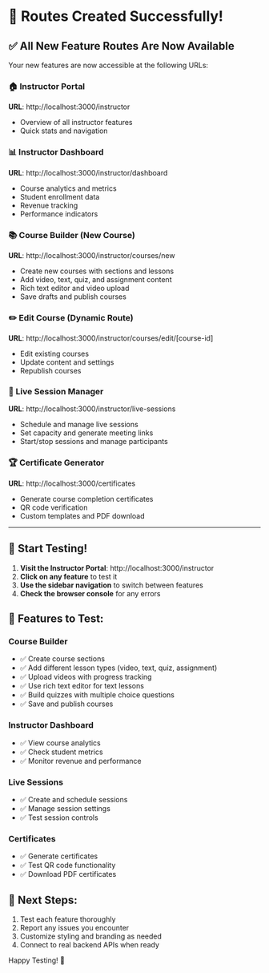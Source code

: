 # 🎉 Routes Created Successfully!

## ✅ All New Feature Routes Are Now Available

Your new features are now accessible at the following URLs:

### 🏠 Instructor Portal
**URL**: http://localhost:3000/instructor
- Overview of all instructor features
- Quick stats and navigation

### 📊 Instructor Dashboard  
**URL**: http://localhost:3000/instructor/dashboard
- Course analytics and metrics
- Student enrollment data  
- Revenue tracking
- Performance indicators

### 📚 Course Builder (New Course)
**URL**: http://localhost:3000/instructor/courses/new
- Create new courses with sections and lessons
- Add video, text, quiz, and assignment content
- Rich text editor and video upload
- Save drafts and publish courses

### ✏️ Edit Course (Dynamic Route)
**URL**: http://localhost:3000/instructor/courses/edit/[course-id]
- Edit existing courses
- Update content and settings
- Republish courses

### 🎥 Live Session Manager
**URL**: http://localhost:3000/instructor/live-sessions
- Schedule and manage live sessions
- Set capacity and generate meeting links
- Start/stop sessions and manage participants

### 🏆 Certificate Generator
**URL**: http://localhost:3000/certificates
- Generate course completion certificates
- QR code verification
- Custom templates and PDF download

---

## 🚀 Start Testing!

1. **Visit the Instructor Portal**: http://localhost:3000/instructor
2. **Click on any feature** to test it
3. **Use the sidebar navigation** to switch between features
4. **Check the browser console** for any errors

## 🔧 Features to Test:

### Course Builder
- ✅ Create course sections
- ✅ Add different lesson types (video, text, quiz, assignment)  
- ✅ Upload videos with progress tracking
- ✅ Use rich text editor for text lessons
- ✅ Build quizzes with multiple choice questions
- ✅ Save and publish courses

### Instructor Dashboard
- ✅ View course analytics
- ✅ Check student metrics
- ✅ Monitor revenue and performance

### Live Sessions
- ✅ Create and schedule sessions
- ✅ Manage session settings
- ✅ Test session controls

### Certificates
- ✅ Generate certificates
- ✅ Test QR code functionality
- ✅ Download PDF certificates

## 🎯 Next Steps:

1. Test each feature thoroughly
2. Report any issues you encounter
3. Customize styling and branding as needed
4. Connect to real backend APIs when ready

Happy Testing! 🚀

